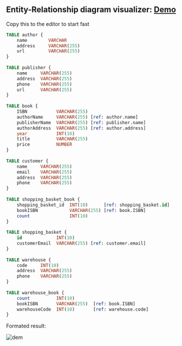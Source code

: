 ## Entity-Relationship diagram visualizer: [Demo](https://pg-schema-visualizer.web.app/)

Copy this to the editor to start fast

```SQL
TABLE author {
    name        VARCHAR
    address     VARCHAR(255)
    url         VARCHAR(255)
}
    
TABLE publisher {
    name     VARCHAR(255)
    address  VARCHAR(255)
    phone    VARCHAR(255)
    url      VARCHAR(255)
}
    
TABLE book {
    ISBN           VARCHAR(255)
    authorName     VARCHAR(255) [ref: author.name]
    publisherName  VARCHAR(255) [ref: publisher.name]
    authorAddress  VARCHAR(255) [ref: author.address]
    year           INT(10)
    title          VARCHAR(255)
    price          NUMBER
}
    
TABLE customer {
    name     VARCHAR(255)
    email    VARCHAR(255)
    address  VARCHAR(255)
    phone    VARCHAR(255)
}
    
TABLE shopping_basket_book {
    shopping_basket_id  INT(10)      [ref: shopping_basket.id]
    bookISBN            VARCHAR(255) [ref: book.ISBN]
    count               INT(10)
}
    
TABLE shopping_basket {
    id             INT(10)
    customerEmail  VARCHAR(255) [ref: customer.email]
}
    
TABLE warehouse {
    code     INT(10)
    address  VARCHAR(255)
    phone    VARCHAR(255)
}
    
TABLE warehouse_book {
    count          INT(10)
    bookISBN       VARCHAR(255)  [ref: book.ISBN]
    warehouseCode  INT(10)       [ref: warehouse.code]
}

```

Formated result:

![dem](https://user-images.githubusercontent.com/61096394/199826645-cf7ed555-dd16-4b26-819e-9b215328c8b1.PNG)

